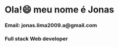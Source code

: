 <h1>Ola!😄 meu nome é Jonas</h1>
 
<h3>Email: jonas.lima2009.a@gmail.com</h3>

<h3>Full stack Web developer</h3>
